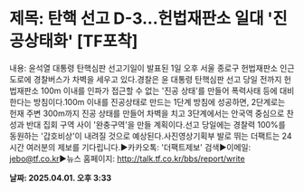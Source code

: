# **제목: 탄핵 선고 D-3...헌법재판소 일대 '진공상태화' [TF포착]**

  내용: 윤석열 대통령 탄핵심판 선고기일이 발표된 1일 오후 서울 종로구 헌법재판소 인근 도로에 경찰버스가 차벽을 세우고 있다.경찰은 윤 대통령 탄핵심판 선고 당일 전까지 헌법재판소 100m 이내를 인파가 접근할 수 없는 '진공 상태'를 만들어 폭력사태 등에 대비한다는 방침이다.100m 이내를 진공상태로 만드는 1단계 방침에 성공하면, 2단계로는 헌재 주변 300m까지 진공 상태를 만들어 차벽을 치고 3단계에서는 안국역 중심으로 찬성과 반대 집회 구역 사이 '완충구역'을 만들 계획이다.선고 당일에는 경찰력 100%를 동원하는 '갑호비상'이 내려질 것으로 예상된다.사진영상기획부 발로 뛰는 더팩트는 24시간 여러분의 제보를 기다립니다.▶카카오톡: '더팩트제보' 검색▶이메일: jebo@tf.co.kr▶뉴스 홈페이지: http://talk.tf.co.kr/bbs/report/write

  **날짜: 2025.04.01. 오후 3:33**